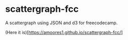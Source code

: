# scattergraph-fcc
A scattergraph using JSON and d3 for freecodecamp.

(Here it is)[https://amoores1.github.io/scattergraph-fcc/]
